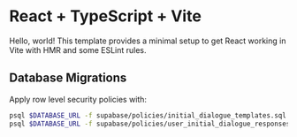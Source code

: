 # React + TypeScript + Vite

Hello, world! This template provides a minimal setup to get React working in Vite with HMR and some ESLint rules.  


## Database Migrations

Apply row level security policies with:

```bash
psql $DATABASE_URL -f supabase/policies/initial_dialogue_templates.sql
psql $DATABASE_URL -f supabase/policies/user_initial_dialogue_responses.sql
```
